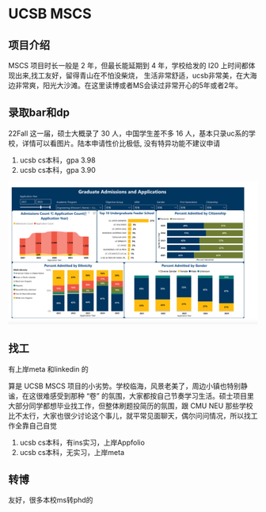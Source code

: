 # UCSB MSCS

## 项目介绍
MSCS 项目时长一般是 2 年，但最长能延期到 4 年，学校给发的 I20 上时间都体现出来,找工友好，留得青山在不怕没柴烧，
生活非常舒适，ucsb非常美，在大海边非常爽，阳光大沙滩。在这里读博或者MS会读过非常开心的5年或者2年。


## 录取bar和dp
22Fall 这一届，硕士大概录了 30 人，中国学生差不多 16 人，基本只录uc系的学校，详情可以看图片。陆本申请性价比极低,
没有特异功能不建议申请

1. ucsb cs本科，gpa 3.98
2. ucsb cs本科，gpa 3.90

![](/img/ucsbstudent.png)
## 找工
有上岸meta 和linkedin 的

算是 UCSB MSCS 项目的小劣势。学校临海，风景老美了，周边小镇也特别静谧，在这很难感受到那种 “卷” 的氛围，大家都按自己节奏学习生活。硕士项目里大部分同学都想毕业找工作，但整体刷题投简历的氛围，跟 CMU NEU 那些学校比不太行，大家也很少讨论这个事儿，就平常见面聊天，偶尔问问情况，所以找工作全靠自己自觉

1. ucsb cs本科，有ins实习，上岸Appfolio
2. ucsb cs本科，无实习，上岸meta
## 转博
友好，很多本校ms转phd的
